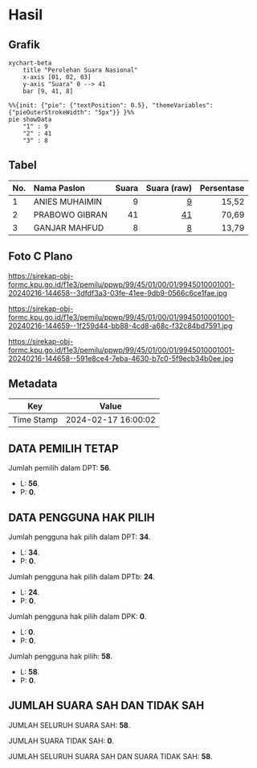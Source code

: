 # Hasil

## Grafik

```mermaid
xychart-beta
    title "Perolehan Suara Nasional"
    x-axis [01, 02, 03]
    y-axis "Suara" 0 --> 41
    bar [9, 41, 8]
```

```mermaid
%%{init: {"pie": {"textPosition": 0.5}, "themeVariables": {"pieOuterStrokeWidth": "5px"}} }%%
pie showData
    "1" : 9
    "2" : 41
    "3" : 8
```

## Tabel

| No. | Nama Paslon    | Suara | Suara (raw) | Persentase |
|:--- |:-------------- | -----:| -----------:| ----------:|
| 1   | ANIES MUHAIMIN | 9     | [9][p-1]    | 15,52      |
| 2   | PRABOWO GIBRAN | 41    | [41][p-2]   | 70,69      |
| 3   | GANJAR MAHFUD  | 8     | [8][p-3]    | 13,79      |


[p-1]: https://github.com/gigit-pemilu/pemilu-2024/blob/main/pilpres/hitung-suara/sub/99-luar-negeri/sub/45-harare-zimbabwe/sub/01-harare-zimbabwe/sub/0001-harare-zimbabwe/sub/001-tps/sub/paslon-1.txt
[p-2]: https://github.com/gigit-pemilu/pemilu-2024/blob/main/pilpres/hitung-suara/sub/99-luar-negeri/sub/45-harare-zimbabwe/sub/01-harare-zimbabwe/sub/0001-harare-zimbabwe/sub/001-tps/sub/paslon-2.txt
[p-3]: https://github.com/gigit-pemilu/pemilu-2024/blob/main/pilpres/hitung-suara/sub/99-luar-negeri/sub/45-harare-zimbabwe/sub/01-harare-zimbabwe/sub/0001-harare-zimbabwe/sub/001-tps/sub/paslon-3.txt

## Foto C Plano

https://sirekap-obj-formc.kpu.go.id/f1e3/pemilu/ppwp/99/45/01/00/01/9945010001001-20240216-144658--3dfdf3a3-03fe-41ee-9db9-0566c6ce1fae.jpg

https://sirekap-obj-formc.kpu.go.id/f1e3/pemilu/ppwp/99/45/01/00/01/9945010001001-20240216-144659--1f259d44-bb88-4cd8-a68c-f32c84bd7591.jpg

https://sirekap-obj-formc.kpu.go.id/f1e3/pemilu/ppwp/99/45/01/00/01/9945010001001-20240216-144658--591e8ce4-7eba-4630-b7c0-5f9ecb34b0ee.jpg


## Metadata

| Key        | Value               |
| ---------- | ------------------- |
| Time Stamp | 2024-02-17 16:00:02 |


## DATA PEMILIH TETAP

Jumlah pemilih dalam DPT: **56**.
 * L: **56**.
 * P: **0**.

## DATA PENGGUNA HAK PILIH

Jumlah pengguna hak pilih dalam DPT: **34**.
 * L: **34**.
 * P: **0**.

Jumlah pengguna hak pilih dalam DPTb: **24**.
 * L: **24**.
 * P: **0**.

Jumlah pengguna hak pilih dalam DPK: **0**.
 * L: **0**.
 * P: **0**.

Jumlah pengguna hak pilih: **58**.
 * L: **58**.
 * P: **0**.

## JUMLAH SUARA SAH DAN TIDAK SAH

JUMLAH SELURUH SUARA SAH: **58**.

JUMLAH SUARA TIDAK SAH: **0**.

JUMLAH SELURUH SUARA SAH DAN SUARA TIDAK SAH: **58**.



